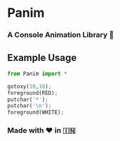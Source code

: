 # Panim
### A Console Animation Library 🔆

## Example Usage
```python
from Panim import *

gotoxy(10,10);
foreground(RED);
putchar('*');
putchar('\n');
foreground(WHITE);
```

### Made with ❤️ in  🇮🇳
